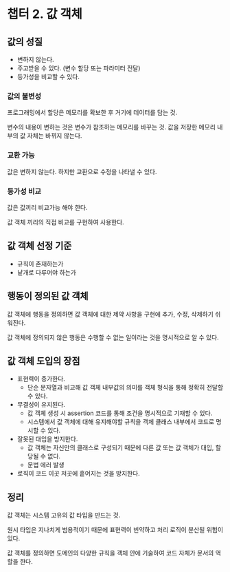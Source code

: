 # 챕터 2. 값 객체

## 값의 성질

- 변하지 않는다.
- 주고받을 수 있다. (변수 할당 또는 파라미터 전달)
- 등가성을 비교할 수 있다. 

### 값의 불변성

프로그래밍에서 할당은 메모리를 확보한 후 거기에 데이터를 담는 것.

변수의 내용이 변하는 것은 변수가 참조하는 메모리를 바꾸는 것. 값을 저장한 메모리 내부의 값 자체는 바뀌지 않는다.

### 교환 가능

값은 변하지 않는다. 하지만 교환으로 수정을 나타낼 수 있다.

### 등가성 비교

값은 값끼리 비교가능 해야 한다.

값 객체 끼리의 직접 비교를 구현하여 사용한다.


## 값 객체 선정 기준

- 규칙이 존재하는가
- 낱개로 다루어야 하는가

## 행동이 정의된 값 객체

값 객체에 행동을 정의하면 값 객체에 대한 제약 사항을 구현에 추가, 수정, 삭제하기 쉬워진다.

값 객체에 정의되지 않은 행동은 수행할 수 없는 일이라는 것을 명시적으로 알 수 있다.

## 값 객체 도입의 장점

- 표현력이 증가한다.
    - 단순 문자열과 비교해 값 객체 내부값의 의미를 객체 형식을 통해 정확히 전달할 수 있다.
- 무결성이 유지된다.
    - 값 객체 생성 시 assertion 코드를 통해 조건을 명시적으로 기재할 수 있다.
    - 시스템에서 값 객체에 대해 유지해야할 규칙을 객체 클래스 내부에서 코드로 명시할 수 있다.
- 잘못된 대입을 방지한다.
    - 값 객체는 자신만의 클래스로 구성되기 때문에 다른 값 또는 값 객체가 대입, 할당될 수 없다.
    - 문법 에러 발생
- 로직이 코드 이곳 저곳에 흩어지는 것을 방지한다.

## 정리

값 객체는 시스템 고유의 값 타입을 만드는 것.

원시 타입은 지나치게 범용적이기 때문에 표현력이 빈약하고 처리 로직이 분산될 위험이 있다.

값 객체를 정의하면 도메인의 다양한 규칙을 객체 안에 기술하여 코드 자체가 문서의 역할을 한다.


